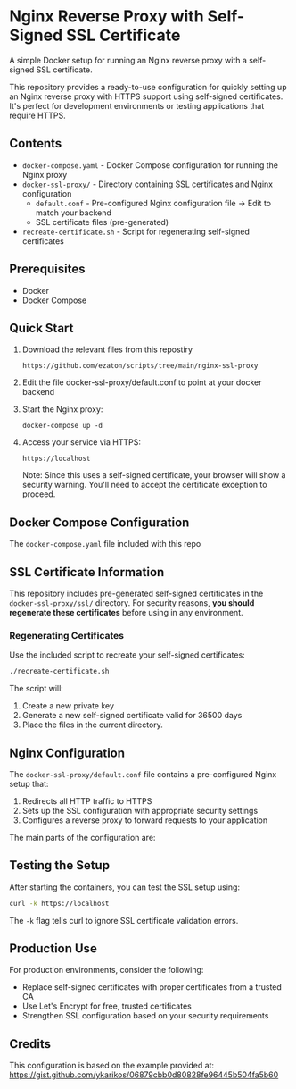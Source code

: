 # Nginx Reverse Proxy with Self-Signed SSL Certificate

A simple Docker setup for running an Nginx reverse proxy with a self-signed SSL certificate.

This repository provides a ready-to-use configuration for quickly setting up an Nginx reverse proxy with HTTPS support using self-signed certificates. It's perfect for development environments or testing applications that require HTTPS.

## Contents

- `docker-compose.yaml` - Docker Compose configuration for running the Nginx proxy
- `docker-ssl-proxy/` - Directory containing SSL certificates and Nginx configuration
  - `default.conf` - Pre-configured Nginx configuration file -> Edit to match your backend
  - SSL certificate files (pre-generated)
- `recreate-certificate.sh` - Script for regenerating self-signed certificates

## Prerequisites

- Docker
- Docker Compose

## Quick Start

1. Download the relevant files from this repostiry
   ```
   https://github.com/ezaton/scripts/tree/main/nginx-ssl-proxy
   ```

2. Edit the file docker-ssl-proxy/default.conf to point at your docker backend

3. Start the Nginx proxy:
   ```
   docker-compose up -d
   ```

4. Access your service via HTTPS:
   ```
   https://localhost
   ```
   
   Note: Since this uses a self-signed certificate, your browser will show a security warning. 
   You'll need to accept the certificate exception to proceed.

## Docker Compose Configuration

The `docker-compose.yaml` file included with this repo

## SSL Certificate Information

This repository includes pre-generated self-signed certificates in the `docker-ssl-proxy/ssl/` directory. For security reasons, **you should regenerate these certificates** before using in any environment.

### Regenerating Certificates

Use the included script to recreate your self-signed certificates:

```bash
./recreate-certificate.sh
```

The script will:
1. Create a new private key
2. Generate a new self-signed certificate valid for 36500 days
3. Place the files in the current directory.

## Nginx Configuration

The `docker-ssl-proxy/default.conf` file contains a pre-configured Nginx setup that:

1. Redirects all HTTP traffic to HTTPS
2. Sets up the SSL configuration with appropriate security settings
3. Configures a reverse proxy to forward requests to your application

The main parts of the configuration are:

## Testing the Setup

After starting the containers, you can test the SSL setup using:

```bash
curl -k https://localhost
```

The `-k` flag tells curl to ignore SSL certificate validation errors.

## Production Use

For production environments, consider the following:

- Replace self-signed certificates with proper certificates from a trusted CA
- Use Let's Encrypt for free, trusted certificates
- Strengthen SSL configuration based on your security requirements

## Credits

This configuration is based on the example provided at: https://gist.github.com/ykarikos/06879cbb0d80828fe96445b504fa5b60

